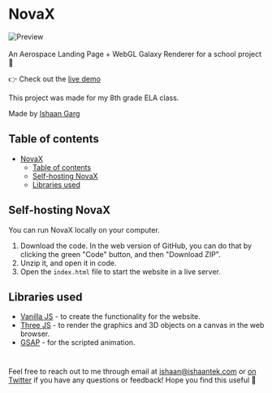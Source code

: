 # NovaX

![Preview](https://i.ibb.co/2ZPxRWS/screenshot.png)
<br>
<br>
An Aerospace Landing Page + WebGL Galaxy Renderer for a school project 🚀

👉 Check out the [live demo](https://no-more-very.ishaantek.com)

This project was made for my 8th grade ELA class.

Made by [Ishaan Garg](https://twitter.com/ishaantek)

## Table of contents
- [NovaX](#NovaX)
  - [Table of contents](#table-of-contents)
  - [Self-hosting NovaX](#self-hosting-novax)
  - [Libraries used](#libraries-used)

## Self-hosting NovaX
You can run NovaX locally on your computer.

1. Download the code. In the web version of GitHub, you can do that by clicking the green "Code" button, and then "Download ZIP".
2. Unzip it, and open it in code.
3. Open the `index.html` file to start the website in a live server.

## Libraries used

- [Vanilla JS](http://vanilla-js.com/) - to create the functionality for the website.
- [Three JS](http://vanilla-js.com/) - to render the graphics and 3D objects on a canvas in the web browser.
- [GSAP](https://greensock.com/gsap/) - for the scripted animation.
#

Feel free to reach out to me through email at ishaan@ishaantek.com or [on Twitter](https://twitter.com/ishaantek) if you have any questions or feedback! Hope you find this useful 💙
